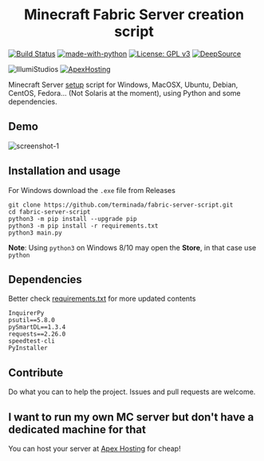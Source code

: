 <h1 align="center">Minecraft Fabric Server creation script</h1>


[![Build Status](https://travis-ci.com/terminada/fabric-server-script.svg?branch=master)](https://travis-ci.com/terminada/fabric-server-script)
[![made-with-python](https://img.shields.io/badge/Made%20with-Python-1f425f.svg)](https://www.python.org/)
[![License: GPL v3](https://img.shields.io/badge/License-GPLv3-blue.svg)](https://www.gnu.org/licenses/gpl-3.0)
[![DeepSource](https://static.deepsource.io/deepsource-badge-light-mini.svg)](https://deepsource.io/gh/terminada/fabric-server-script/?ref=repository-badge)

![IllumiStudios](https://img.shields.io/badge/Powered%20by-IllumiStudios-black)
[![ApexHosting](https://img.shields.io/badge/Host%20your%20server%20on-Apex%20Hosting-critical)](https://billing.apexminecrafthosting.com/aff.php?aff=2786)


Minecraft Server [setup](https://minecraft.gamepedia.com/Tutorials/Setting_up_a_server) script for Windows, MacOSX, Ubuntu, Debian, CentOS, Fedora... (Not Solaris at the moment), using Python and some dependencies.


## Demo
![screenshot-1](demos/screenshot-1.png "Screenshot 1")

## Installation and usage

For Windows download the `.exe` file from Releases

```shell
git clone https://github.com/terminada/fabric-server-script.git
cd fabric-server-script
python3 -m pip install --upgrade pip
python3 -m pip install -r requirements.txt
python3 main.py
```

__Note__: Using `python3` on Windows 8/10 may open the __Store__, in that case use `python`

## Dependencies
Better check [requirements.txt](https://github.com/HoangTheBoss/fabric-server-script/blob/master/requirements.txt) for more updated contents
```
InquirerPy
psutil==5.8.0
pySmartDL==1.3.4
requests==2.26.0
speedtest-cli
PyInstaller
```

## Contribute
Do what you can to help the project. Issues and pull requests are welcome.

## I want to run my own MC server but don't have a dedicated machine for that
You can host your server at [Apex Hosting](https://billing.apexminecrafthosting.com/aff.php?aff=2786) for cheap!


